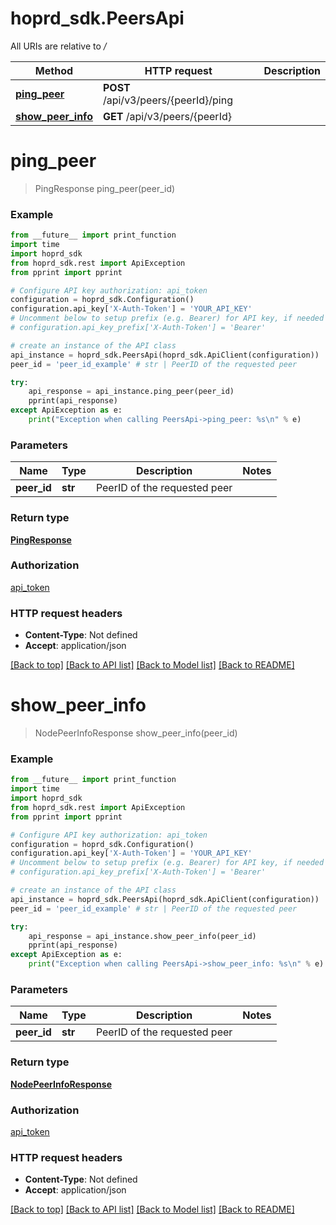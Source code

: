 # hoprd_sdk.PeersApi

All URIs are relative to */*

Method | HTTP request | Description
------------- | ------------- | -------------
[**ping_peer**](PeersApi.md#ping_peer) | **POST** /api/v3/peers/{peerId}/ping | 
[**show_peer_info**](PeersApi.md#show_peer_info) | **GET** /api/v3/peers/{peerId} | 

# **ping_peer**
> PingResponse ping_peer(peer_id)



### Example
```python
from __future__ import print_function
import time
import hoprd_sdk
from hoprd_sdk.rest import ApiException
from pprint import pprint

# Configure API key authorization: api_token
configuration = hoprd_sdk.Configuration()
configuration.api_key['X-Auth-Token'] = 'YOUR_API_KEY'
# Uncomment below to setup prefix (e.g. Bearer) for API key, if needed
# configuration.api_key_prefix['X-Auth-Token'] = 'Bearer'

# create an instance of the API class
api_instance = hoprd_sdk.PeersApi(hoprd_sdk.ApiClient(configuration))
peer_id = 'peer_id_example' # str | PeerID of the requested peer

try:
    api_response = api_instance.ping_peer(peer_id)
    pprint(api_response)
except ApiException as e:
    print("Exception when calling PeersApi->ping_peer: %s\n" % e)
```

### Parameters

Name | Type | Description  | Notes
------------- | ------------- | ------------- | -------------
 **peer_id** | **str**| PeerID of the requested peer | 

### Return type

[**PingResponse**](PingResponse.md)

### Authorization

[api_token](../README.md#api_token)

### HTTP request headers

 - **Content-Type**: Not defined
 - **Accept**: application/json

[[Back to top]](#) [[Back to API list]](../README.md#documentation-for-api-endpoints) [[Back to Model list]](../README.md#documentation-for-models) [[Back to README]](../README.md)

# **show_peer_info**
> NodePeerInfoResponse show_peer_info(peer_id)



### Example
```python
from __future__ import print_function
import time
import hoprd_sdk
from hoprd_sdk.rest import ApiException
from pprint import pprint

# Configure API key authorization: api_token
configuration = hoprd_sdk.Configuration()
configuration.api_key['X-Auth-Token'] = 'YOUR_API_KEY'
# Uncomment below to setup prefix (e.g. Bearer) for API key, if needed
# configuration.api_key_prefix['X-Auth-Token'] = 'Bearer'

# create an instance of the API class
api_instance = hoprd_sdk.PeersApi(hoprd_sdk.ApiClient(configuration))
peer_id = 'peer_id_example' # str | PeerID of the requested peer

try:
    api_response = api_instance.show_peer_info(peer_id)
    pprint(api_response)
except ApiException as e:
    print("Exception when calling PeersApi->show_peer_info: %s\n" % e)
```

### Parameters

Name | Type | Description  | Notes
------------- | ------------- | ------------- | -------------
 **peer_id** | **str**| PeerID of the requested peer | 

### Return type

[**NodePeerInfoResponse**](NodePeerInfoResponse.md)

### Authorization

[api_token](../README.md#api_token)

### HTTP request headers

 - **Content-Type**: Not defined
 - **Accept**: application/json

[[Back to top]](#) [[Back to API list]](../README.md#documentation-for-api-endpoints) [[Back to Model list]](../README.md#documentation-for-models) [[Back to README]](../README.md)

